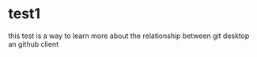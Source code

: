 # test1
this test  is  a  way  to  learn  more  about the  relationship  between  git desktop   an  github  client
